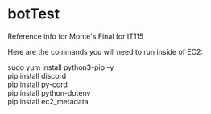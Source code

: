 # botTest
Reference info for Monte's Final for IT115

Here are the commands you will need to run inside of EC2:

sudo yum install python3-pip -y\
pip install discord\
pip install py-cord\
pip install python-dotenv\
pip install ec2_metadata
